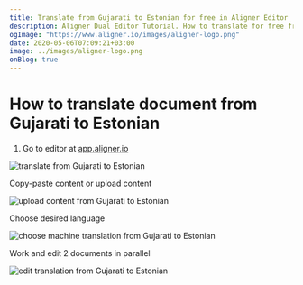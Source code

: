 ```yaml
---
title: Translate from Gujarati to Estonian for free in Aligner Editor
description: Aligner Dual Editor Tutorial. How to translate for free from Gujarati to Estonian. Aligner is multilingual document management platform. 
ogImage: "https://www.aligner.io/images/aligner-logo.png"
date: 2020-05-06T07:09:21+03:00
image: ../images/aligner-logo.png
onBlog: true
---
```


# How to translate document from Gujarati to Estonian

1. Go to editor at [app.aligner.io](https://app.aligner.io "Aligner App web page")

![translate from Gujarati to Estonian](../aligner-blank-editor.png "translate from Gujarati to Estonian")

Copy-paste content or upload content

![upload content from Gujarati to Estonian](../aligner-uploaded-document.png "upload content from Gujarati to Estonian")

Choose desired language

![choose machine translation from Gujarati to Estonian](../aligner-language-dropdown.png "choose machine translation from Gujarati to Estonian")

Work and edit 2 documents in parallel

![edit translation from Gujarati to Estonian](../aligner-double-sitded-editor.png "edit translation from Gujarati to Estonian")

